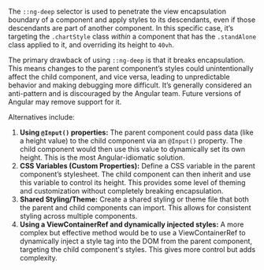 The `::ng-deep` selector is used to penetrate the view encapsulation boundary of a component and apply styles to its descendants, even if those descendants are part of another component. In this specific case, it’s targeting the `.chartStyle` class *within* a component that has the `.standAlone` class applied to it, and overriding its height to `40vh`.

The primary drawback of using `::ng-deep` is that it breaks encapsulation. This means changes to the parent component’s styles could unintentionally affect the child component, and vice versa, leading to unpredictable behavior and making debugging more difficult.  It’s generally considered an anti-pattern and is discouraged by the Angular team.  Future versions of Angular may remove support for it.

Alternatives include:

1. **Using `@Input()` properties:** The parent component could pass data (like a height value) to the child component via an `@Input()` property.  The child component would then use this value to dynamically set its own height. This is the most Angular-idiomatic solution.
2. **CSS Variables (Custom Properties):**  Define a CSS variable in the parent component’s stylesheet. The child component can then inherit and use this variable to control its height.  This provides some level of theming and customization without completely breaking encapsulation.
3. **Shared Styling/Theme:**  Create a shared styling or theme file that both the parent and child components can import. This allows for consistent styling across multiple components.
4. **Using a ViewContainerRef and dynamically injected styles:** A more complex but effective method would be to use a ViewContainerRef to dynamically inject a style tag into the DOM from the parent component, targeting the child component's styles.  This gives more control but adds complexity.